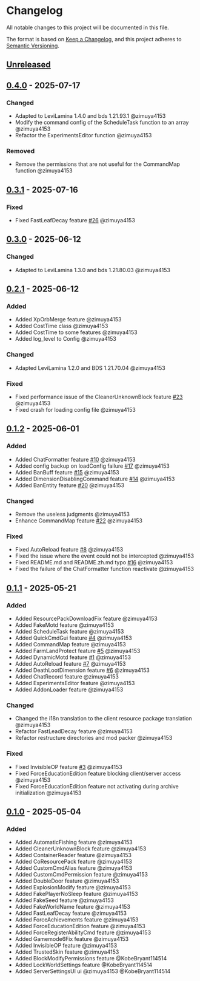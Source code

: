 # Changelog

All notable changes to this project will be documented in this file.

The format is based on [Keep a Changelog](https://keepachangelog.com/en/1.0.0/),
and this project adheres to [Semantic Versioning](https://semver.org/spec/v2.0.0.html).

## [Unreleased]

## [0.4.0] - 2025-07-17

### Changed

- Adapted to LeviLamina 1.4.0 and bds 1.21.93.1 @zimuya4153
- Modify the command config of the ScheduleTask function to an array @zimuya4153
- Refactor the ExperimentsEditor function @zimuya4153

### Removed

- Remove the permissions that are not useful for the CommandMap function @zimuya4153

## [0.3.1] - 2025-07-16

### Fixed

- Fixed FastLeafDecay feature [#26] @zimuya4153

## [0.3.0] - 2025-06-12

### Changed

- Adapted to LeviLamina 1.3.0 and bds 1.21.80.03 @zimuya4153

## [0.2.1] - 2025-06-12

### Added

- Added XpOrbMerge feature @zimuya4153
- Added CostTime class @zimuya4153
- Added CostTime to some features @zimuya4153
- Added log_level to Config @zimuya4153

### Changed

- Adapted LeviLamina 1.2.0 and BDS 1.21.70.04 @zimuya4153

### Fixed

- Fixed performance issue of the CleanerUnknownBlock feature [#23] @zimuya4153
- Fixed crash for loading config file @zimuya4153

## [0.1.2] - 2025-06-01

### Added

- Added ChatFormatter feature [#10] @zimuya4153
- Added config backup on loadConfig failure [#17] @zimuya4153
- Added BanBuff feature [#15] @zimuya4153
- Added DimensionDisablingCommand feature [#14] @zimuya4153
- Added BanEntity feature [#20] @zimuya4153

### Changed

- Remove the useless judgments @zimuya4153
- Enhance CommandMap feature [#22] @zimuya4153

### Fixed

- Fixed AutoReload feature [#8] @zimuya4153
- Fixed the issue where the event could not be intercepted @zimuya4153
- Fixed README.md and README.zh.md typo [#16] @zimuya4153
- Fixed the failure of the ChatFormatter function reactivate @zimuya4153

## [0.1.1] - 2025-05-21

### Added

- Added ResourcePackDownloadFix feature @zimuya4153
- Added FakeMotd feature @zimuya4153
- Added ScheduleTask feature @zimuya4153
- Added QuickCmdGui feature [#4] @zimuya4153
- Added CommandMap feature @zimuya4153
- Added FarmLandProtect feature [#5] @zimuya4153
- Added DynamicMotd feature [#1] @zimuya4153
- Added AutoReload feature [#7] @zimuya4153
- Added DeathLootDimension feature [#6] @zimuya4153
- Added ChatRecord feature @zimuya4153
- Added ExperimentsEditor feature @zimuya4153
- Added AddonLoader feature @zimuya4153

### Changed

- Changed the i18n translation to the client resource package translation @zimuya4153
- Refactor FastLeadDecay feature @zimuya4153
- Refactor restructure directories and mod packer @zimuya4153

### Fixed

- Fixed InvisibleOP feature [#3] @zimuya4153
- Fixed ForceEducationEdition feature blocking client/server access @zimuya4153
- Fixed ForceEducationEdition feature not activating during archive initialization @zimuya4153

## [0.1.0] - 2025-05-04

### Added

- Added AutomaticFishing feature @zimuya4153
- Added CleanerUnknownBlock feature @zimuya4153
- Added ContainerReader feature @zimuya4153
- Added CoResourcePack feature @zimuya4153
- Added CustomCmdAlias feature @zimuya4153
- Added CustomCmdPermission feature @zimuya4153
- Added DoubleDoor feature @zimuya4153
- Added ExplosionModify feature @zimuya4153
- Added FakePlayerNoSleep feature @zimuya4153
- Added FakeSeed feature @zimuya4153
- Added FakeWorldName feature @zimuya4153
- Added FastLeafDecay feature @zimuya4153
- Added ForceAchievements feature @zimuya4153
- Added ForceEducationEdition feature @zimuya4153
- Added ForceRegisterAbilityCmd feature @zimuya4153
- Added Gamemode6Fix feature @zimuya4153
- Added InvisibleOP feature @zimuya4153
- Added TrustedSkin feature @zimuya4153
- Added BlockModifyPermissions feature @KobeBryant114514
- Added LockWorldSettings feature @KobeBryant114514
- Added ServerSettingsUI ui @zimuya4153 @KobeBryant114514

[#1]: https://github.com/GroupMountain/GMEssentials-Release/issues/1
[#3]: https://github.com/GroupMountain/GMEssentials-Release/issues/3
[#4]: https://github.com/GroupMountain/GMEssentials-Release/issues/4
[#5]: https://github.com/GroupMountain/GMEssentials-Release/issues/5
[#6]: https://github.com/GroupMountain/GMEssentials-Release/issues/6
[#7]: https://github.com/GroupMountain/GMEssentials-Release/issues/7
[#8]: https://github.com/GroupMountain/GMEssentials-Release/issues/8
[#10]: https://github.com/GroupMountain/GMEssentials-Release/issues/10
[#14]: https://github.com/GroupMountain/GMEssentials-Release/issues/14
[#15]: https://github.com/GroupMountain/GMEssentials-Release/issues/15
[#16]: https://github.com/GroupMountain/GMEssentials-Release/issues/16
[#17]: https://github.com/GroupMountain/GMEssentials-Release/issues/17
[#20]: https://github.com/GroupMountain/GMEssentials-Release/issues/20
[#22]: https://github.com/GroupMountain/GMEssentials-Release/issues/22
[#23]: https://github.com/GroupMountain/GMEssentials-Release/issues/23
[#26]: https://github.com/GroupMountain/GMEssentials-Release/issues/26

[Unreleased]: https://github.com/GroupMountain/GMEssentials/compare/v0.4.0...HEAD
[0.4.0]: https://github.com/GroupMountain/GMEssentials/compare/v0.3.1...v0.4.0
[0.3.1]: https://github.com/GroupMountain/GMEssentials/compare/v0.3.0...v0.3.1
[0.3.0]: https://github.com/GroupMountain/GMEssentials/compare/v0.2.1...v0.3.0
[0.2.1]: https://github.com/GroupMountain/GMEssentials/compare/v0.1.2...v0.2.1
[0.1.2]: https://github.com/GroupMountain/GMEssentials/compare/v0.1.1...v0.1.2
[0.1.1]: https://github.com/GroupMountain/GMEssentials/compare/v0.1.0...v0.1.1
[0.1.0]: https://github.com/GroupMountain/GMEssentials/releases/tag/v0.1.0
